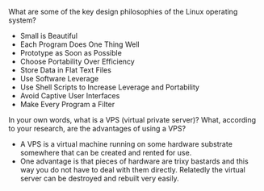 What are some of the key design philosophies of the Linux operating system?
 * Small is Beautiful
 * Each Program Does One Thing Well
 * Prototype as Soon as Possible
 * Choose Portability Over Efficiency
 * Store Data in Flat Text Files
 * Use Software Leverage
 * Use Shell Scripts to Increase Leverage and Portability
 * Avoid Captive User Interfaces
 * Make Every Program a Filter

In your own words, what is a VPS (virtual private server)? What, according to your research, are the advantages of using a VPS?
 * A VPS is a virtual machine running on some hardware substrate somewhere that can be created and rented for use.
 * One advantage is that pieces of hardware are trixy bastards and this way you do not have to deal with them directly. Relatedly the virtual server can be destroyed and rebuilt very easily.